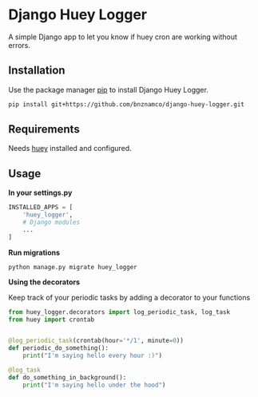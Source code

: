 # Django Huey Logger

A simple Django app to let you know if huey cron are working without errors.

## Installation

Use the package manager [pip](https://pip.pypa.io/en/stable/) to install Django Huey Logger.

```bash
pip install git+https://github.com/bnznamco/django-huey-logger.git
```
## Requirements

Needs [huey](https://huey.readthedocs.io/en/0.4.9/django.html) installed and configured.


## Usage

**In your settings.py**
```py
INSTALLED_APPS = [
    'huey_logger',
    # Django modules
    ...
]
```

**Run migrations**
```
python manage.py migrate huey_logger
```

**Using the decorators**

Keep track of your periodic tasks by adding a decorator to your functions

```py
from huey_logger.decorators import log_periodic_task, log_task
from huey import crontab


@log_periodic_task(crontab(hour='*/1', minute=0))
def periodic_do_something():
    print("I'm saying hello every hour :)")

@log_task
def do_something_in_background():
    print("I'm saying hello under the hood")
    
```
